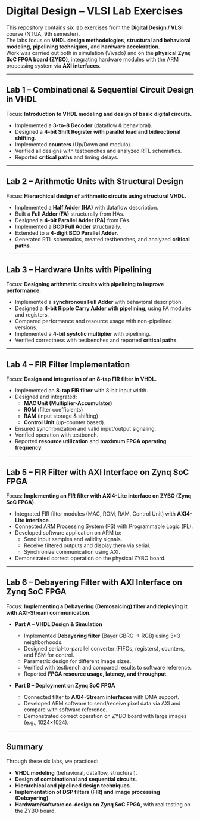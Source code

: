 # Digital Design – VLSI Lab Exercises  

This repository contains six lab exercises from the **Digital Design / VLSI** course (NTUA, 9th semester).  
The labs focus on **VHDL design methodologies**, **structural and behavioral modeling**, **pipelining techniques**, and **hardware acceleration**.  
Work was carried out both in simulation (Vivado) and on the **physical Zynq SoC FPGA board (ZYBO)**, integrating hardware modules with the ARM processing system via **AXI interfaces**.  

---

## Lab 1 – Combinational & Sequential Circuit Design in VHDL  

Focus: **Introduction to VHDL modeling and design of basic digital circuits.**  

- Implemented a **3-to-8 Decoder** (dataflow & behavioral).  
- Designed a **4-bit Shift Register with parallel load and bidirectional shifting**.  
- Implemented **counters** (Up/Down and modulo).  
- Verified all designs with testbenches and analyzed RTL schematics.  
- Reported **critical paths** and timing delays.  

---

## Lab 2 – Arithmetic Units with Structural Design  

Focus: **Hierarchical design of arithmetic circuits using structural VHDL.**  

- Implemented a **Half Adder (HA)** with dataflow description.  
- Built a **Full Adder (FA)** structurally from HAs.  
- Designed a **4-bit Parallel Adder (PA)** from FAs.  
- Implemented a **BCD Full Adder** structurally.  
- Extended to a **4-digit BCD Parallel Adder**.  
- Generated RTL schematics, created testbenches, and analyzed **critical paths**.  

---

## Lab 3 – Hardware Units with Pipelining  

Focus: **Designing arithmetic circuits with pipelining to improve performance.**  

- Implemented a **synchronous Full Adder** with behavioral description.  
- Designed a **4-bit Ripple Carry Adder with pipelining**, using FA modules and registers.  
- Compared performance and resource usage with non-pipelined versions.  
- Implemented a **4-bit systolic multiplier** with pipelining.  
- Verified correctness with testbenches and reported **critical paths**.  

---

## Lab 4 – FIR Filter Implementation  

Focus: **Design and integration of an 8-tap FIR filter in VHDL.**  

- Implemented an **8-tap FIR filter** with 8-bit input width.  
- Designed and integrated:  
  - **MAC Unit (Multiplier-Accumulator)**  
  - **ROM** (filter coefficients)  
  - **RAM** (input storage & shifting)  
  - **Control Unit** (up-counter based).  
- Ensured synchronization and valid input/output signaling.  
- Verified operation with testbench.  
- Reported **resource utilization** and **maximum FPGA operating frequency**.  

---

## Lab 5 – FIR Filter with AXI Interface on Zynq SoC FPGA  

Focus: **Implementing an FIR filter with AXI4-Lite interface on ZYBO (Zynq SoC FPGA).**  

- Integrated FIR filter modules (MAC, ROM, RAM, Control Unit) with **AXI4-Lite interface**.  
- Connected ARM Processing System (PS) with Programmable Logic (PL).  
- Developed software application on ARM to:  
  - Send input samples and validity signals.  
  - Receive filtered outputs and display them via serial.  
  - Synchronize communication using AXI.  
- Demonstrated correct operation on the physical ZYBO board.  

---

## Lab 6 – Debayering Filter with AXI Interface on Zynq SoC FPGA  

Focus: **Implementing a Debayering (Demosaicing) filter and deploying it with AXI-Stream communication.**  

- **Part A – VHDL Design & Simulation**  
  - Implemented **Debayering filter** (Bayer GBRG → RGB) using 3×3 neighborhoods.  
  - Designed serial-to-parallel converter (FIFOs, registers), counters, and FSM for control.  
  - Parametric design for different image sizes.  
  - Verified with testbench and compared results to software reference.  
  - Reported **FPGA resource usage, latency, and throughput**.  

- **Part B – Deployment on Zynq SoC FPGA**  
  - Connected filter to **AXI4-Stream interfaces** with DMA support.  
  - Developed ARM software to send/receive pixel data via AXI and compare with software reference.  
  - Demonstrated correct operation on ZYBO board with large images (e.g., 1024×1024).  

---

## Summary  

Through these six labs, we practiced:  
- **VHDL modeling** (behavioral, dataflow, structural).  
- **Design of combinational and sequential circuits**.  
- **Hierarchical and pipelined design techniques**.  
- **Implementation of DSP filters (FIR) and image processing (Debayering)**.  
- **Hardware/software co-design on Zynq SoC FPGA**, with real testing on the ZYBO board.  
